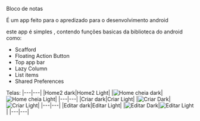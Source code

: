 Bloco de notas

É um app feito para o apredizado para o desenvolvimento android

este app é simples , contendo funções basicas da biblioteca do android como:
- Scafford
- Floating Action Button
- Top app bar
- Lazy Column
- List items
- Shared Preferences

Telas:
|---|---|
|Home2 dark|Home2 Light|
|![Home cheia dark](images/homeFullDark.jpg)|![Home cheia Light](images/homeFullLight.jpg)|
|---|---|
|Criar dark|Criar Light|
|![Criar Dark](images/criarnotaDark.jpg)|![Criar Light](images/criarnotaLight.jpg)|
|---|---|
|Editar dark|Editar Light|
|![Editar Dark](images/editarnotaDark.jpg)|![Editar Light](images/editarnotaLight.jpg)|
|---|---|

